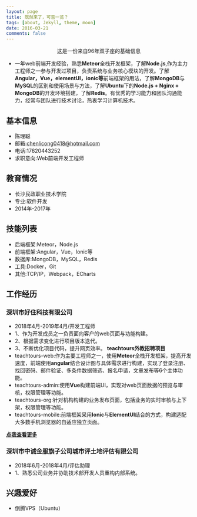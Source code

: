 ```yaml
---
layout: page
title: 既然来了，可否一览？
tags: [about, Jekyll, theme, moon]
date: 2016-03-21
comments: false
---
```

    
<center>这是一份来自96年双子座的基础信息</center>

* 一年web前端开发经验，熟悉<b>Meteor</b>全栈开发框架，了解<b>Node.js</b>,作为主力工程师之一参与开发过项目，负责系统与业务核心模块的开发。了解<b>Angular，Vue，elementUI，ionic等</b>前端框架的用法，了解<b>MongoDB</b>与<b>MySQL</b>的区别和使用场景与方法，了解<b>Ubuntu</b>下的<b>Node.js + Nginx + MongoDB</b>的开发环境搭建，了解<b>Redis</b>。有优秀的学习能力和团队沟通能力，经常与团队进行技术讨论，热衷学习计算机技术。

## 基本信息
* 陈理聪
* 邮箱:chenlicong0418@hotmail.com
* 电话:17620443252
* 求职意向:Web前端开发工程师

## 教育情况
* 长沙民政职业技术学院
* 专业:软件开发
* 2014年-2017年

## 技能列表
* 后端框架:Meteor，Node.js
* 前端框架:Angular，Vue，Ionic等
* 数据库:MongoDB，MySQL，Redis
* 工具:Docker，Git
* 其他:TCP/IP，Webpack，ECharts

## 工作经历
### 深圳市好住科技有限公司
* 2018年4月-2019年4月/开发工程师
* 1、作为开发成员之一负责面向客户的web页面与功能构建。
* 2、根据需求变化进行项目版本迭代。
* 3、不断优化项目代码，提升网页效率。
<left><b>teachtours外教招聘项目</b></left>
* teachtours-web:作为主要工程师之一，使用<b>Meteor</b>全栈开发框架，提高开发速度，前端使用<b>angular</b>结合设计图与具体需求进行构建，实现了登录注册、找回密码、邮件验证、多条件数据筛选、报名申请，文章发布等6个主体功能。
* teachtours-admin:使用<b>Vue</b>构建前端UI，实现对web页面数据的预览与审核，权限管理等功能。
* teachtours-org:针对机构构建的业务发布页面，包括业务的实时审核与上下架，权限管理等功能。
* teachtours-mobile:前端框架采用<b>Ionic</b>与<b>ElementUI</b>结合的方式，构建适配大多数手机浏览器的自适应独立页面。

<left>
    <a class="btn zoombtn" href="{{ site.url }}/projects">
        <b>点我查看更多</b>
    </a> 
</left>

### 深圳市中诚金服旗子公司城市评土地评估有限公司
* 2018年6月-2018年4月/评估助理
* 1、熟悉公司业务并协助技术部开发人员重构内部系统。

## 兴趣爱好
* 倒腾VPS（Ubuntu）



